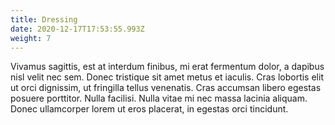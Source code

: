 ```yaml
---
title: Dressing
date: 2020-12-17T17:53:55.993Z
weight: 7
---
```


Vivamus sagittis, est at interdum finibus, mi erat fermentum dolor, a dapibus nisl velit nec sem. Donec tristique sit amet metus et iaculis. Cras lobortis elit ut orci dignissim, ut fringilla tellus venenatis. Cras accumsan libero egestas posuere porttitor. Nulla facilisi. Nulla vitae mi nec massa lacinia aliquam. Donec ullamcorper lorem ut eros placerat, in egestas orci tincidunt.
